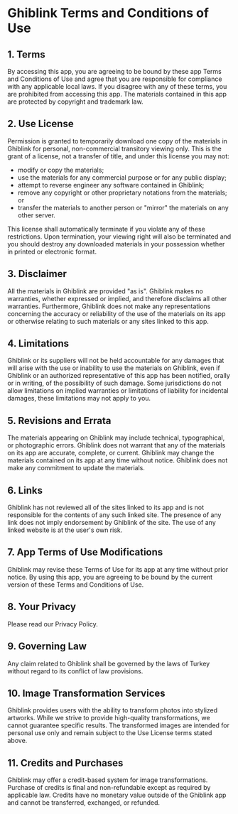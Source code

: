 # Ghiblink Terms and Conditions of Use

## 1. Terms
By accessing this app, you are agreeing to be bound by these app Terms and Conditions of Use and agree that you are responsible for compliance with any applicable local laws. If you disagree with any of these terms, you are prohibited from accessing this app. The materials contained in this app are protected by copyright and trademark law.

## 2. Use License
Permission is granted to temporarily download one copy of the materials in Ghiblink for personal, non-commercial transitory viewing only. This is the grant of a license, not a transfer of title, and under this license you may not:
* modify or copy the materials;
* use the materials for any commercial purpose or for any public display;
* attempt to reverse engineer any software contained in Ghiblink;
* remove any copyright or other proprietary notations from the materials; or
* transfer the materials to another person or "mirror" the materials on any other server.

This license shall automatically terminate if you violate any of these restrictions. Upon termination, your viewing right will also be terminated and you should destroy any downloaded materials in your possession whether in printed or electronic format.

## 3. Disclaimer
All the materials in Ghiblink are provided "as is". Ghiblink makes no warranties, whether expressed or implied, and therefore disclaims all other warranties. Furthermore, Ghiblink does not make any representations concerning the accuracy or reliability of the use of the materials on its app or otherwise relating to such materials or any sites linked to this app.

## 4. Limitations
Ghiblink or its suppliers will not be held accountable for any damages that will arise with the use or inability to use the materials on Ghiblink, even if Ghiblink or an authorized representative of this app has been notified, orally or in writing, of the possibility of such damage. Some jurisdictions do not allow limitations on implied warranties or limitations of liability for incidental damages, these limitations may not apply to you.

## 5. Revisions and Errata
The materials appearing on Ghiblink may include technical, typographical, or photographic errors. Ghiblink does not warrant that any of the materials on its app are accurate, complete, or current. Ghiblink may change the materials contained on its app at any time without notice. Ghiblink does not make any commitment to update the materials.

## 6. Links
Ghiblink has not reviewed all of the sites linked to its app and is not responsible for the contents of any such linked site. The presence of any link does not imply endorsement by Ghiblink of the site. The use of any linked website is at the user's own risk.

## 7. App Terms of Use Modifications
Ghiblink may revise these Terms of Use for its app at any time without prior notice. By using this app, you are agreeing to be bound by the current version of these Terms and Conditions of Use.

## 8. Your Privacy
Please read our Privacy Policy.

## 9. Governing Law
Any claim related to Ghiblink shall be governed by the laws of Turkey without regard to its conflict of law provisions.

## 10. Image Transformation Services
Ghiblink provides users with the ability to transform photos into stylized artworks. While we strive to provide high-quality transformations, we cannot guarantee specific results. The transformed images are intended for personal use only and remain subject to the Use License terms stated above.

## 11. Credits and Purchases
Ghiblink may offer a credit-based system for image transformations. Purchase of credits is final and non-refundable except as required by applicable law. Credits have no monetary value outside of the Ghiblink app and cannot be transferred, exchanged, or refunded.
